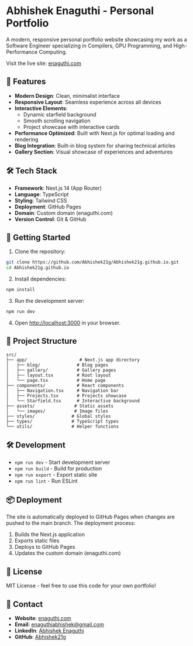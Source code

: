 # Abhishek Enaguthi - Personal Portfolio

A modern, responsive personal portfolio website showcasing my work as a Software Engineer specializing in Compilers, GPU Programming, and High-Performance Computing.

Visit the live site: [enaguthi.com](https://enaguthi.com)

## 🌟 Features

- **Modern Design**: Clean, minimalist interface
- **Responsive Layout**: Seamless experience across all devices
- **Interactive Elements**: 
  - Dynamic starfield background
  - Smooth scrolling navigation
  - Project showcase with interactive cards
- **Performance Optimized**: Built with Next.js for optimal loading and rendering
- **Blog Integration**: Built-in blog system for sharing technical articles
- **Gallery Section**: Visual showcase of experiences and adventures

## 🛠️ Tech Stack

- **Framework**: Next.js 14 (App Router)
- **Language**: TypeScript
- **Styling**: Tailwind CSS
- **Deployment**: GitHub Pages
- **Domain**: Custom domain (enaguthi.com)
- **Version Control**: Git & GitHub

## 🚀 Getting Started

1. Clone the repository:
```bash
git clone https://github.com/Abhishek21g/Abhishek21g.github.io.git
cd Abhishek21g.github.io
```

2. Install dependencies:
```bash
npm install
```

3. Run the development server:
```bash
npm run dev
```

4. Open [http://localhost:3000](http://localhost:3000) in your browser.

## 📁 Project Structure

```
src/
├── app/                    # Next.js app directory
│   ├── blog/              # Blog pages
│   ├── gallery/           # Gallery pages
│   ├── layout.tsx         # Root layout
│   └── page.tsx           # Home page
├── components/            # React components
│   ├── Navigation.tsx     # Navigation bar
│   ├── Projects.tsx       # Projects showcase
│   └── Starfield.tsx      # Interactive background
├── assets/               # Static assets
│   └── images/           # Image files
├── styles/              # Global styles
├── types/               # TypeScript types
└── utils/               # Helper functions
```

## 🛠️ Development

- `npm run dev` - Start development server
- `npm run build` - Build for production
- `npm run export` - Export static site
- `npm run lint` - Run ESLint

## 📦 Deployment

The site is automatically deployed to GitHub Pages when changes are pushed to the main branch. The deployment process:

1. Builds the Next.js application
2. Exports static files
3. Deploys to GitHub Pages
4. Updates the custom domain (enaguthi.com)

## 📝 License

MIT License - feel free to use this code for your own portfolio!

## 🤝 Contact

- **Website**: [enaguthi.com](https://enaguthi.com)
- **Email**: enaguthiabhishek@gmail.com
- **LinkedIn**: [Abhishek Enaguthi](https://linkedin.com/in/abhishekenaguthi)
- **GitHub**: [Abhishek21g](https://github.com/Abhishek21g) 
